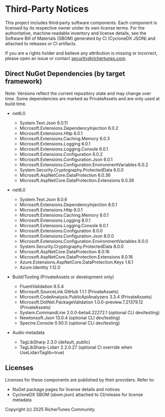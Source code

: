 # Third-Party Notices

This project includes third‑party software components. Each component is licensed by its respective owner under its own license terms. For the authoritative, machine‑readable inventory and license details, see the Software Bill of Materials (SBOM) generated by CI (CycloneDX JSON) and attached to releases or CI artifacts.

If you are a rights holder and believe any attribution is missing or incorrect, please open an issue or contact [security@richertunes.com](mailto:security@richertunes.com).

## Direct NuGet Dependencies (by target framework)

Note: Versions reflect the current repository state and may change over time. Some dependencies are marked as PrivateAssets and are only used at build time.

- net6.0
  - System.Text.Json 6.0.11
  - Microsoft.Extensions.DependencyInjection 6.0.2
  - Microsoft.Extensions.Http 6.0.1
  - Microsoft.Extensions.Caching.Memory 6.0.3
  - Microsoft.Extensions.Logging 6.0.1
  - Microsoft.Extensions.Logging.Console 6.0.1
  - Microsoft.Extensions.Configuration 6.0.2
  - Microsoft.Extensions.Configuration.Json 6.0.1
  - Microsoft.Extensions.Configuration.EnvironmentVariables 6.0.2
  - System.Security.Cryptography.ProtectedData 6.0.0
  - Microsoft.AspNetCore.DataProtection 6.0.36
  - Microsoft.AspNetCore.DataProtection.Extensions 6.0.36

- net8.0
  - System.Text.Json 8.0.6
  - Microsoft.Extensions.DependencyInjection 8.0.1
  - Microsoft.Extensions.Http 8.0.1
  - Microsoft.Extensions.Caching.Memory 8.0.1
  - Microsoft.Extensions.Logging 8.0.1
  - Microsoft.Extensions.Logging.Console 8.0.1
  - Microsoft.Extensions.Configuration 8.0.0
  - Microsoft.Extensions.Configuration.Json 8.0.0
  - Microsoft.Extensions.Configuration.EnvironmentVariables 8.0.0
  - System.Security.Cryptography.ProtectedData 8.0.0
  - Microsoft.AspNetCore.DataProtection 8.0.16
  - Microsoft.AspNetCore.DataProtection.Extensions 8.0.16
  - Azure.Extensions.AspNetCore.DataProtection.Keys 1.6.1
  - Azure.Identity 1.12.0

- Build/Tooling (PrivateAssets or development only)
  - FluentValidation 9.5.4
  - Microsoft.SourceLink.GitHub 1.1.1 (PrivateAssets)
  - Microsoft.CodeAnalysis.PublicApiAnalyzers 3.3.4 (PrivateAssets)
  - Microsoft.DotNet.PackageValidation 1.0.0-preview.7.21379.12 (PrivateAssets)
  - System.CommandLine 2.0.0-beta4.22272.1 (optional CLI dev/testing)
  - Newtonsoft.Json 13.0.4 (optional CLI dev/testing)
  - Spectre.Console 0.50.0 (optional CLI dev/testing)

- Audio metadata
  - TagLibSharp 2.3.0 (default, public)
  - TagLibSharp-Lidarr 2.2.0.27 (optional CI override when UseLidarrTaglib=true)

## Licenses

Licenses for these components are published by their providers. Refer to:

- NuGet package pages for license details and notices
- CycloneDX SBOM (sbom.json) attached to CI/release for license metadata

Copyright (c) 2025 RicherTunes Community.
